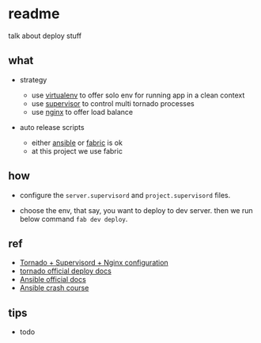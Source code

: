 # readme
talk about deploy stuff

## what

- strategy
  - use [virtualenv][1] to offer solo env for running app in a clean context
  - use [supervisor][2] to control multi tornado processes
  - use [nginx][3] to offer load balance

- auto release scripts
  - either [ansible][4] or [fabric][5] is ok
  - at this project we use fabric

## how
- configure the `server.supervisord` and `project.supervisord` files.

- choose the env, that say, you want to deploy to dev server.
then we run below command `fab dev deploy`.

## ref
- [Tornado + Supervisord + Nginx configuration](http://gracece.net/2014/03/Tornado-supervisor+nginx/)
- [tornado official deploy docs](http://www.tornadoweb.org/en/stable/overview.html?highlight=nginx)
- [Ansible official docs](http://docs.ansible.com/index.html)
- [Ansible crash course](http://tomoconnor.eu/blogish/getting-started-ansible/#.U3cd5i918y4)

## tips
- todo

[1]: https://virtualenv.readthedocs.org/en/latest/
[2]: http://supervisord.org/
[3]: https://www.nginx.com/
[4]: http://www.ansible.com/
[5]: http://www.fabfile.org/
